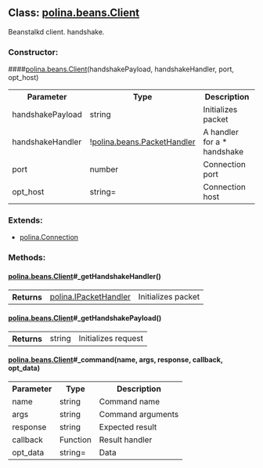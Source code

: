 ## **Class: <a href="https://github.com/LiveTex/Node-Polina/tree/master/docs/Node-Polina/polina/namespaces/polina.beans/polina.beans.Client.md">polina.beans.Client</a>**

 Beanstalkd client.  handshake. 


### **Constructor:**
####<a href="https://github.com/LiveTex/Node-Polina/tree/master/docs/Node-Polina/polina/namespaces/polina.beans/polina.beans.Client.md">polina.beans.Client</a>(handshakePayload, handshakeHandler, port, opt_host)

<table>
  <tr>
    <th>Parameter</th><th>Type</th><th>Description</th>
  </tr>
  
  <tr>
    <td>handshakePayload</td><td>string</td><td>Initializes packet</td>
  </tr>
  
  <tr>
    <td>handshakeHandler</td><td>!<a href="https://github.com/LiveTex/Node-Polina/tree/master/docs/Node-Polina/polina/namespaces/polina.beans/polina.beans.PacketHandler.md">polina.beans.PacketHandler</a></td><td>A handler for a *    handshake</td>
  </tr>
  
  <tr>
    <td>port</td><td>number</td><td>Connection port</td>
  </tr>
  
  <tr>
    <td>opt_host</td><td>string=</td><td>Connection host</td>
  </tr>
  
</table>





### **Extends:**

* <a href="https://github.com/LiveTex/Node-Polina/tree/master/docs/Node-Polina/polina/classes/polina.Connection.md">polina.Connection</a>






### **Methods:**



#### <a href="https://github.com/LiveTex/Node-Polina/tree/master/docs/Node-Polina/polina/namespaces/polina.beans/polina.beans.Client.md">polina.beans.Client</a>#_getHandshakeHandler()

 




<table>
  <tr>
    <th>Returns</th><td><a href="https://github.com/LiveTex/Node-Polina/tree/master/docs/Node-Polina/polina/interfaces/polina.IPacketHandler.md">polina.IPacketHandler</a></td><td>Initializes packet</td>
  </tr>
</table>




#### <a href="https://github.com/LiveTex/Node-Polina/tree/master/docs/Node-Polina/polina/namespaces/polina.beans/polina.beans.Client.md">polina.beans.Client</a>#_getHandshakePayload()

 




<table>
  <tr>
    <th>Returns</th><td>string</td><td>Initializes request</td>
  </tr>
</table>




#### <a href="https://github.com/LiveTex/Node-Polina/tree/master/docs/Node-Polina/polina/namespaces/polina.beans/polina.beans.Client.md">polina.beans.Client</a>#_command(name, args, response, callback, opt_data)

 



<table>
  <tr>
    <th>Parameter</th><th>Type</th><th>Description</th>
  </tr>
  
  <tr>
    <td>name</td><td>string</td><td>Command name</td>
  </tr>
  
  <tr>
    <td>args</td><td>string</td><td>Command arguments</td>
  </tr>
  
  <tr>
    <td>response</td><td>string</td><td>Expected result</td>
  </tr>
  
  <tr>
    <td>callback</td><td>Function</td><td>Result handler</td>
  </tr>
  
  <tr>
    <td>opt_data</td><td>string=</td><td>Data</td>
  </tr>
  
</table>




